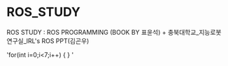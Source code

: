 # ROS_STUDY
ROS STUDY : ROS PROGRAMMING (BOOK BY 표윤석) + 충북대학교_지능로봇연구실_IRL's ROS PPT(김곤우)

'for(int i=0;i<7;i++)
  {
  }
 '
